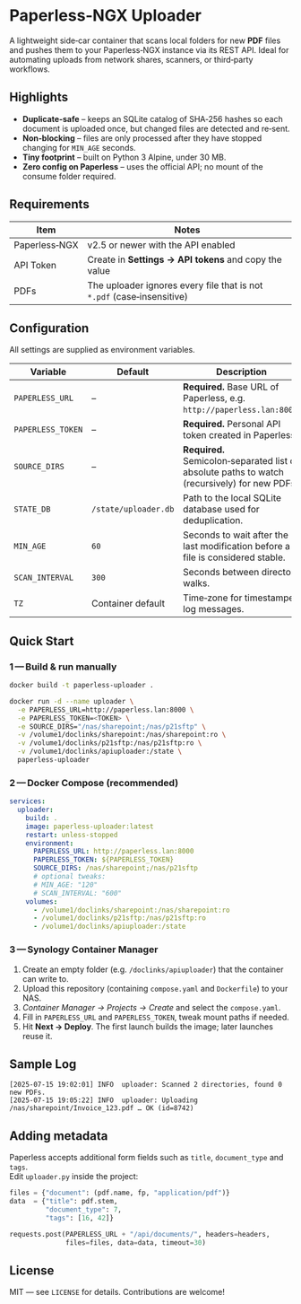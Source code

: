 # Paperless‑NGX Uploader

A lightweight side‑car container that scans local folders for new **PDF** files and pushes them to your Paperless‑NGX instance via its REST API. Ideal for automating uploads from network shares, scanners, or third‑party workflows.

## Highlights

- **Duplicate‑safe** – keeps an SQLite catalog of SHA‑256 hashes so each document is uploaded once, but changed files are detected and re‑sent.
- **Non‑blocking** – files are only processed after they have stopped changing for `MIN_AGE` seconds.
- **Tiny footprint** – built on Python 3 Alpine, under 30 MB.
- **Zero config on Paperless** – uses the official API; no mount of the consume folder required.

## Requirements

| Item          | Notes                                                                  |
| ------------- | ---------------------------------------------------------------------- |
| Paperless‑NGX | v2.5 or newer with the API enabled                                     |
| API Token     | Create in **Settings → API tokens** and copy the value                 |
| PDFs          | The uploader ignores every file that is not `*.pdf` (case‑insensitive) |

## Configuration

All settings are supplied as environment variables.

| Variable          | Default              | Description                                                                                   |
| ----------------- | -------------------- | --------------------------------------------------------------------------------------------- |
| `PAPERLESS_URL`   | –                    | **Required.** Base URL of Paperless, e.g. `http://paperless.lan:8000`.                        |
| `PAPERLESS_TOKEN` | –                    | **Required.** Personal API token created in Paperless.                                        |
| `SOURCE_DIRS`     | –                    | **Required.** Semicolon‑separated list of absolute paths to watch (recursively) for new PDFs. |
| `STATE_DB`        | `/state/uploader.db` | Path to the local SQLite database used for deduplication.                                     |
| `MIN_AGE`         | `60`                 | Seconds to wait after the last modification before a file is considered stable.               |
| `SCAN_INTERVAL`   | `300`                | Seconds between directory walks.                                                              |
| `TZ`              | Container default    | Time‑zone for timestamped log messages.                                                       |

## Quick Start

### 1 — Build & run manually

```bash
docker build -t paperless-uploader .

docker run -d --name uploader \
  -e PAPERLESS_URL=http://paperless.lan:8000 \
  -e PAPERLESS_TOKEN=<TOKEN> \
  -e SOURCE_DIRS="/nas/sharepoint;/nas/p21sftp" \
  -v /volume1/doclinks/sharepoint:/nas/sharepoint:ro \
  -v /volume1/doclinks/p21sftp:/nas/p21sftp:ro \
  -v /volume1/doclinks/apiuploader:/state \
  paperless-uploader
```

### 2 — Docker Compose (recommended)

```yaml
services:
  uploader:
    build: .
    image: paperless-uploader:latest
    restart: unless-stopped
    environment:
      PAPERLESS_URL: http://paperless.lan:8000
      PAPERLESS_TOKEN: ${PAPERLESS_TOKEN}
      SOURCE_DIRS: /nas/sharepoint;/nas/p21sftp
      # optional tweaks:
      # MIN_AGE: "120"
      # SCAN_INTERVAL: "600"
    volumes:
      - /volume1/doclinks/sharepoint:/nas/sharepoint:ro
      - /volume1/doclinks/p21sftp:/nas/p21sftp:ro
      - /volume1/doclinks/apiuploader:/state
```

### 3 — Synology Container Manager

1. Create an empty folder (e.g. `/doclinks/apiuploader`) that the container can write to.
2. Upload this repository (containing `compose.yaml` and `Dockerfile`) to your NAS.
3. *Container Manager → Projects → Create* and select the `compose.yaml`.
4. Fill in `PAPERLESS_URL` and `PAPERLESS_TOKEN`, tweak mount paths if needed.
5. Hit **Next → Deploy**. The first launch builds the image; later launches reuse it.

## Sample Log

```
[2025-07-15 19:02:01] INFO  uploader: Scanned 2 directories, found 0 new PDFs.
[2025-07-15 19:05:22] INFO  uploader: Uploading /nas/sharepoint/Invoice_123.pdf … OK (id=8742)
```

## Adding metadata

Paperless accepts additional form fields such as `title`, `document_type` and `tags`.\
Edit `uploader.py` inside the project:

```python
files = {"document": (pdf.name, fp, "application/pdf")}
data  = {"title": pdf.stem,
         "document_type": 7,
         "tags": [16, 42]}

requests.post(PAPERLESS_URL + "/api/documents/", headers=headers,
              files=files, data=data, timeout=30)
```

## License

MIT — see `LICENSE` for details. Contributions are welcome!

